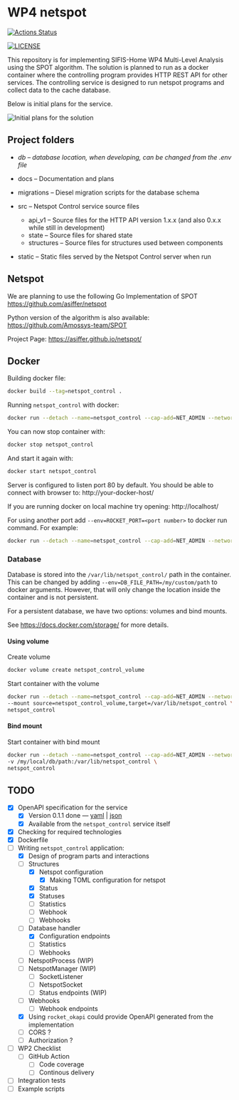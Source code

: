 # WP4 netspot

[![Actions Status][actions badge]][actions]
<!--[![CodeCov][codecov badge]][codecov]-->
[![LICENSE][license badge]][license]

This repository is for implementing SIFIS-Home WP4 Multi-Level Analysis using the SPOT algorithm. The solution is planned to run as a docker container where the controlling program provides HTTP REST API for other services. The controlling service is designed to run netspot programs and collect data to the cache database.

Below is initial plans for the service.

![Initial plans for the solution](docs/NetSpotControl.png)

## Project folders

* *db – database location, when developing, can be changed from the .env file*
* docs – Documentation and plans
* migrations – Diesel migration scripts for the database schema
* src – Netspot Control service source files
  * api_v1 – Source files for the HTTP API version 1.x.x (and also 0.x.x while still in development)
  * state – Source files for shared state
  * structures – Source files for structures used between components

* static – Static files served by the Netspot Control server when run

## Netspot

We are planning to use the following Go Implementation of SPOT
https://github.com/asiffer/netspot

Python version of the algorithm is also available:
https://github.com/Amossys-team/SPOT

Project Page:
https://asiffer.github.io/netspot/

## Docker

Building docker file:

````bash
docker build --tag=netspot_control .
````

Running `netspot_control` with docker:

```bash
docker run --detach --name=netspot_control --cap-add=NET_ADMIN --network=host netspot_control
```

You can now stop container with:

```bash
docker stop netspot_control
```

And start it again with:

```bash
docker start netspot_control
```

Server is configured to listen port 80 by default. You should be able to connect with browser to: http://your-docker-host/

If you are running docker on local machine try opening: http://localhost/

For using another port add `--env=ROCKET_PORT=<port number>` to docker run command. For example:

```bash
docker run --detach --name=netspot_control --cap-add=NET_ADMIN --network=host --env=ROCKET_PORT=3000 netspot_control
```

### Database

Database is stored into the `/var/lib/netspot_control/` path in the container. This can be changed by adding `--env=DB_FILE_PATH=/my/custom/path` to docker arguments. However, that will only change the location inside the container and is not persistent. 

For a persistent database, we have two options: volumes and bind mounts.

See https://docs.docker.com/storage/ for more details.

#### Using volume

Create volume

```bash
docker volume create netspot_control_volume
```

Start container with the volume

```bash
docker run --detach --name=netspot_control --cap-add=NET_ADMIN --network=host \
--mount source=netspot_control_volume,target=/var/lib/netspot_control \
netspot_control
```

#### Bind mount

Start container with bind mount

```bash
docker run --detach --name=netspot_control --cap-add=NET_ADMIN --network=host \
-v /my/local/db/path:/var/lib/netspot_control \
netspot_control
```

## TODO

- [x] OpenAPI specification for the service
  - [x] Version 0.1.1 done — [yaml](docs/netspot-control-api.yaml) | [json](netspot_control/static/design/openapi.json)
  - [x] Available from the `netspot_control` service itself
- [x] Checking for required technologies
- [x] Dockerfile
- [ ] Writing `netspot_control` application:
  - [x] Design of program parts and interactions
  - [ ] Structures
    - [x] Netspot configuration
      - [x] Making TOML configuration for netspot
    - [x] Status
    - [x] Statuses
    - [ ] Statistics
    - [ ] Webhook
    - [ ] Webhooks
  - [ ] Database handler
    - [x] Configuration endpoints
    - [ ] Statistics
    - [ ] Webhooks
  - [ ] NetspotProcess (WIP)
  - [ ] NetspotManager (WIP)
    - [ ] SocketListener
    - [ ] NetspotSocket
    - [ ] Status endpoints (WIP)
  - [ ] Webhooks
    - [ ] Webhook endpoints
  - [x] Using `rocket_okapi` could provide OpenAPI generated from the implementation
  - [ ] CORS ?
  - [ ] Authorization ?
- [ ] WP2 Checklist
  - [ ] GitHub Action
    - [ ] Code coverage
    - [ ] Continous delivery
- [ ] Integration tests
- [ ] Example scripts

<!-- Links -->
[actions]: https://github.com/sifis-home/wp4-edge_ids/actions
[codecov]: https://codecov.io/gh/sifis-home/wp4-edge_ids
[license]: LICENSE

<!-- Badges -->
[actions badge]: https://github.com/sifis-home/wp4-edge_ids/workflows/wp4-edge_ids/badge.svg
[codecov badge]: https://codecov.io/gh/sifis-home/wp4-edge_ids/branch/master/graph/badge.svg
[license badge]: https://img.shields.io/badge/license-MIT-blue.svg
